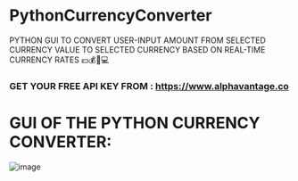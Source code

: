# PythonCurrencyConverter
PYTHON GUI TO CONVERT USER-INPUT AMOUNT FROM SELECTED CURRENCY VALUE TO SELECTED CURRENCY BASED ON REAL-TIME CURRENCY RATES 💵💰🐍💻

### GET YOUR FREE API KEY FROM : https://www.alphavantage.co

# GUI OF THE PYTHON CURRENCY CONVERTER:
![image](https://user-images.githubusercontent.com/46685919/137573776-1d8d819c-f03e-4f93-8327-4eba3b722408.png)
